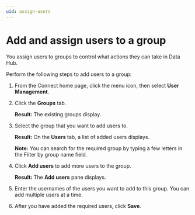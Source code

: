 ```yaml
---
uid: assign-users
---
```


# Add and assign users to a group

You assign users to groups to control what actions they can take in Data Hub.
 
Perform the following steps to add users to a group:

1.	From the Connect home page, click the menu icon, then select **User Management**.

2.	Click the **Groups** tab.
    
    **Result:** The existing groups display.

3.	Select the group that you want to add users to. 

    **Result:** On the **Users** tab, a list of added users displays.

    **Note:** You can search for the required group by typing a few letters in the Filter by group name field.

4.	Click **Add users** to add more users to the group. 
    
    **Result:** The **Add users** pane displays.

5.	Enter the usernames of the users you want to add to this group. You can add multiple users at a time. 

6.	After you have added the required users, click **Save**.
